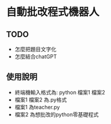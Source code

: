 # 自動批改程式機器人

## TODO

- 怎麼把題目文字化
- 怎麼結合chatGPT

## 使用說明
- 終端機輸入格式為: python 檔案1 檔案2
- 檔案1 檔案2 為.py格式
- 檔案1 為teacher.py
- 檔案2 為想批改的python零基礎程式